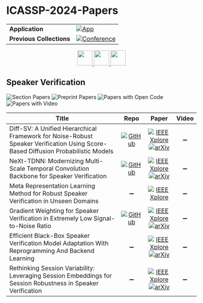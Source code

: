 # ICASSP-2024-Papers

<table>
    <tr>
        <td><strong>Application</strong></td>
        <td>
            <a href="https://huggingface.co/spaces/DmitryRyumin/NewEraAI-Papers" style="float:left;">
                <img src="https://img.shields.io/badge/🤗-NewEraAI--Papers-FFD21F.svg" alt="App" />
            </a>
        </td>
    </tr>
    <tr>
        <td><strong>Previous Collections</strong></td>
        <td>
            <a href="https://github.com/DmitryRyumin/ICASSP-2023-24-Papers/blob/main/README_2023.md">
                <img src="http://img.shields.io/badge/ICASSP-2023-0073AE.svg" alt="Conference">
            </a>
        </td>
    </tr>
</table>

<div align="center">
    <a href="https://github.com/DmitryRyumin/ICASSP-2023-24-Papers/blob/main/sections/2024/main/SLP-L8.md">
        <img src="https://cdn.jsdelivr.net/gh/DmitryRyumin/NewEraAI-Papers@main/images/left.svg" width="40" alt="" />
    </a>
    <a href="https://github.com/DmitryRyumin/ICASSP-2023-24-Papers/">
        <img src="https://cdn.jsdelivr.net/gh/DmitryRyumin/NewEraAI-Papers@main/images/home.svg" width="40" alt="" />
    </a>
    <a href="https://github.com/DmitryRyumin/ICASSP-2023-24-Papers/blob/main/sections/2024/main/SLP-L10.md">
        <img src="https://cdn.jsdelivr.net/gh/DmitryRyumin/NewEraAI-Papers@main/images/right.svg" width="40" alt="" />
    </a>
</div>

## Speaker Verification

![Section Papers](https://img.shields.io/badge/Section%20Papers-soon-42BA16) ![Preprint Papers](https://img.shields.io/badge/Preprint%20Papers-soon-b31b1b) ![Papers with Open Code](https://img.shields.io/badge/Papers%20with%20Open%20Code-soon-1D7FBF) ![Papers with Video](https://img.shields.io/badge/Papers%20with%20Video-0-FF0000)

| **Title** | **Repo** | **Paper** | **Video** |
|-----------|:--------:|:---------:|:---------:|
| Diff-SV: A Unified Hierarchical Framework for Noise-Robust Speaker Verification Using Score-Based Diffusion Probabilistic Models | [![GitHub](https://img.shields.io/github/stars/wngh1187/Diff-SV?style=flat)](https://github.com/wngh1187/Diff-SV) | [![IEEE Xplore](https://img.shields.io/badge/IEEE-10446375-E4A42C.svg)](https://ieeexplore.ieee.org/document/10446375) <br /> [![arXiv](https://img.shields.io/badge/arXiv-2309.08320-b31b1b.svg)](https://arxiv.org/abs/2309.08320) | :heavy_minus_sign: |
| NeXt-TDNN: Modernizing Multi-Scale Temporal Convolution Backbone for Speaker Verification | [![GitHub](https://img.shields.io/github/stars/dmlguq456/NeXt_TDNN_ASV?style=flat)](https://github.com/dmlguq456/NeXt_TDNN_ASV) | [![IEEE Xplore](https://img.shields.io/badge/IEEE-10447037-E4A42C.svg)](https://ieeexplore.ieee.org/document/10447037) <br /> [![arXiv](https://img.shields.io/badge/arXiv-2312.08603-b31b1b.svg)](https://arxiv.org/abs/2312.08603) | :heavy_minus_sign: |
| Meta Representation Learning Method for Robust Speaker Verification in Unseen Domains | :heavy_minus_sign: | [![IEEE Xplore](https://img.shields.io/badge/IEEE-10446607-E4A42C.svg)](https://ieeexplore.ieee.org/document/10446607) | :heavy_minus_sign: |
| Gradient Weighting for Speaker Verification in Extremely Low Signal-to-Noise Ratio | [![GitHub](https://img.shields.io/github/stars/mmmmayi/Grad-W?style=flat)](https://github.com/mmmmayi/Grad-W) | [![IEEE Xplore](https://img.shields.io/badge/IEEE-10446174-E4A42C.svg)](https://ieeexplore.ieee.org/document/10446174) <br /> [![arXiv](https://img.shields.io/badge/arXiv-2401.02626-b31b1b.svg)](https://arxiv.org/abs/2401.02626) | :heavy_minus_sign: |
| Efficient Black-Box Speaker Verification Model Adaptation With Reprogramming And Backend Learning | :heavy_minus_sign: | [![IEEE Xplore](https://img.shields.io/badge/IEEE-10447715-E4A42C.svg)](https://ieeexplore.ieee.org/document/10447715) <br /> [![arXiv](https://img.shields.io/badge/arXiv-2309.13605-b31b1b.svg)](https://arxiv.org/abs/2309.13605) | :heavy_minus_sign: |
| Rethinking Session Variability: Leveraging Session Embeddings for Session Robustness in Speaker Verification | :heavy_minus_sign: | [![IEEE Xplore](https://img.shields.io/badge/IEEE-10445987-E4A42C.svg)](https://ieeexplore.ieee.org/document/10445987) <br /> [![arXiv](https://img.shields.io/badge/arXiv-2309.14741-b31b1b.svg)](https://arxiv.org/abs/2309.14741) | :heavy_minus_sign: |